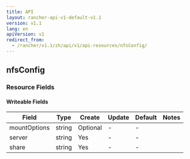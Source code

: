```yaml
---
title: API
layout: rancher-api-v1-default-v1.1
version: v1.1
lang: en
apiVersion: v1
redirect_from:
  - /rancher/v1.1/zh/api/v1/api-resources/nfsConfig/
---
```


## nfsConfig



### Resource Fields

#### Writeable Fields

Field | Type | Create | Update | Default | Notes
---|---|---|---|---|---
mountOptions | string | Optional | - | - | 
server | string | Yes | - | - | 
share | string | Yes | - | - | 



<br>
